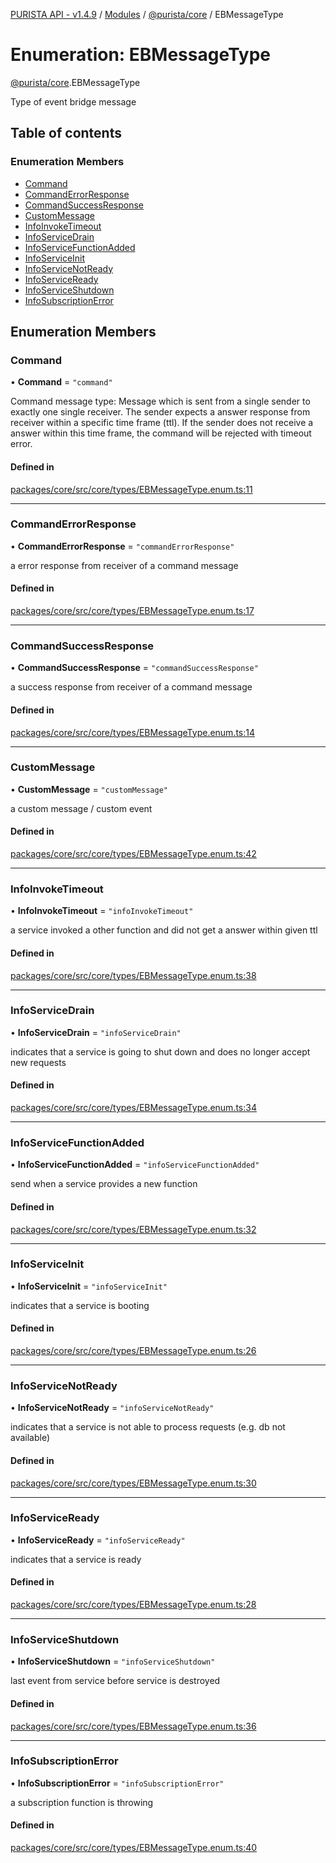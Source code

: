 [PURISTA API - v1.4.9](../README.md) / [Modules](../modules.md) / [@purista/core](../modules/purista_core.md) / EBMessageType

# Enumeration: EBMessageType

[@purista/core](../modules/purista_core.md).EBMessageType

Type of event bridge message

## Table of contents

### Enumeration Members

- [Command](purista_core.EBMessageType.md#command)
- [CommandErrorResponse](purista_core.EBMessageType.md#commanderrorresponse)
- [CommandSuccessResponse](purista_core.EBMessageType.md#commandsuccessresponse)
- [CustomMessage](purista_core.EBMessageType.md#custommessage)
- [InfoInvokeTimeout](purista_core.EBMessageType.md#infoinvoketimeout)
- [InfoServiceDrain](purista_core.EBMessageType.md#infoservicedrain)
- [InfoServiceFunctionAdded](purista_core.EBMessageType.md#infoservicefunctionadded)
- [InfoServiceInit](purista_core.EBMessageType.md#infoserviceinit)
- [InfoServiceNotReady](purista_core.EBMessageType.md#infoservicenotready)
- [InfoServiceReady](purista_core.EBMessageType.md#infoserviceready)
- [InfoServiceShutdown](purista_core.EBMessageType.md#infoserviceshutdown)
- [InfoSubscriptionError](purista_core.EBMessageType.md#infosubscriptionerror)

## Enumeration Members

### Command

• **Command** = ``"command"``

Command message type:
Message which is sent from a single sender to exactly one single receiver.
The sender expects a answer response from receiver within a specific time frame (ttl).
If the sender does not receive a answer within this time frame, the command will be rejected with timeout error.

#### Defined in

[packages/core/src/core/types/EBMessageType.enum.ts:11](https://github.com/sebastianwessel/purista/blob/8c66693/packages/core/src/core/types/EBMessageType.enum.ts#L11)

___

### CommandErrorResponse

• **CommandErrorResponse** = ``"commandErrorResponse"``

a error response from receiver of a command message

#### Defined in

[packages/core/src/core/types/EBMessageType.enum.ts:17](https://github.com/sebastianwessel/purista/blob/8c66693/packages/core/src/core/types/EBMessageType.enum.ts#L17)

___

### CommandSuccessResponse

• **CommandSuccessResponse** = ``"commandSuccessResponse"``

a success response from receiver of a command message

#### Defined in

[packages/core/src/core/types/EBMessageType.enum.ts:14](https://github.com/sebastianwessel/purista/blob/8c66693/packages/core/src/core/types/EBMessageType.enum.ts#L14)

___

### CustomMessage

• **CustomMessage** = ``"customMessage"``

a custom message / custom event

#### Defined in

[packages/core/src/core/types/EBMessageType.enum.ts:42](https://github.com/sebastianwessel/purista/blob/8c66693/packages/core/src/core/types/EBMessageType.enum.ts#L42)

___

### InfoInvokeTimeout

• **InfoInvokeTimeout** = ``"infoInvokeTimeout"``

a service invoked a other function and did not get a answer within given ttl

#### Defined in

[packages/core/src/core/types/EBMessageType.enum.ts:38](https://github.com/sebastianwessel/purista/blob/8c66693/packages/core/src/core/types/EBMessageType.enum.ts#L38)

___

### InfoServiceDrain

• **InfoServiceDrain** = ``"infoServiceDrain"``

indicates that a service is going to shut down and does no longer accept new requests

#### Defined in

[packages/core/src/core/types/EBMessageType.enum.ts:34](https://github.com/sebastianwessel/purista/blob/8c66693/packages/core/src/core/types/EBMessageType.enum.ts#L34)

___

### InfoServiceFunctionAdded

• **InfoServiceFunctionAdded** = ``"infoServiceFunctionAdded"``

send when a service provides a new function

#### Defined in

[packages/core/src/core/types/EBMessageType.enum.ts:32](https://github.com/sebastianwessel/purista/blob/8c66693/packages/core/src/core/types/EBMessageType.enum.ts#L32)

___

### InfoServiceInit

• **InfoServiceInit** = ``"infoServiceInit"``

indicates that a service is booting

#### Defined in

[packages/core/src/core/types/EBMessageType.enum.ts:26](https://github.com/sebastianwessel/purista/blob/8c66693/packages/core/src/core/types/EBMessageType.enum.ts#L26)

___

### InfoServiceNotReady

• **InfoServiceNotReady** = ``"infoServiceNotReady"``

indicates that a service is not able to process requests (e.g. db not available)

#### Defined in

[packages/core/src/core/types/EBMessageType.enum.ts:30](https://github.com/sebastianwessel/purista/blob/8c66693/packages/core/src/core/types/EBMessageType.enum.ts#L30)

___

### InfoServiceReady

• **InfoServiceReady** = ``"infoServiceReady"``

indicates that a service is ready

#### Defined in

[packages/core/src/core/types/EBMessageType.enum.ts:28](https://github.com/sebastianwessel/purista/blob/8c66693/packages/core/src/core/types/EBMessageType.enum.ts#L28)

___

### InfoServiceShutdown

• **InfoServiceShutdown** = ``"infoServiceShutdown"``

last event from service before service is destroyed

#### Defined in

[packages/core/src/core/types/EBMessageType.enum.ts:36](https://github.com/sebastianwessel/purista/blob/8c66693/packages/core/src/core/types/EBMessageType.enum.ts#L36)

___

### InfoSubscriptionError

• **InfoSubscriptionError** = ``"infoSubscriptionError"``

a subscription function is throwing

#### Defined in

[packages/core/src/core/types/EBMessageType.enum.ts:40](https://github.com/sebastianwessel/purista/blob/8c66693/packages/core/src/core/types/EBMessageType.enum.ts#L40)
